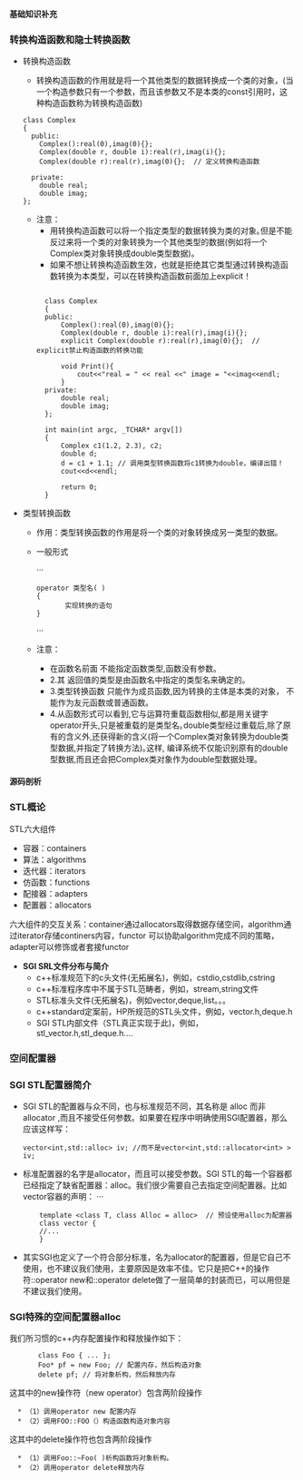 #### 基础知识补充
### 转换构造函数和隐士转换函数
  * 转换构造函数
    * 转换构造函数的作用就是将一个其他类型的数据转换成一个类的对象，(当一个构造参数只有一个参数，而且该参数又不是本类的const引用时，这种构造函数称为转换构造函数)
    
    ```
    class Complex  
    {  
      public:  
        Complex():real(0),imag(0){};  
        Complex(double r, double i):real(r),imag(i){};  
        Complex(double r):real(r),imag(0){};  // 定义转换构造函数  
        
      private:  
        double real;  
        double imag;  
    };  
    ```
    
    * 注意：
      * 用转换构造函数可以将一个指定类型的数据转换为类的对象｡但是不能反过来将一个类的对象转换为一个其他类型的数据(例如将一个Complex类对象转换成double类型数据)。
      * 如果不想让转换构造函数生效，也就是拒绝其它类型通过转换构造函数转换为本类型，可以在转换构造函数前面加上explicit！  
      ```
      
        class Complex  
        {  
        public:  
            Complex():real(0),imag(0){};  
            Complex(double r, double i):real(r),imag(i){};  
            explicit Complex(double r):real(r),imag(0){};  // explicit禁止构造函数的转换功能  

            void Print(){  
                cout<<"real = " << real <<" image = "<<imag<<endl;  
            }  
        private:  
            double real;  
            double imag;  
        };  

        int main(int argc, _TCHAR* argv[])  
        {  
            Complex c1(1.2, 2.3), c2;  
            double d;  
            d = c1 + 1.1; // 调用类型转换函数将c1转换为double，编译出错！  
            cout<<d<<endl;  

            return 0;  
        }
      
      ```
      
  * 类型转换函数
    * 作用：类型转换函数的作用是将一个类的对象转换成另一类型的数据｡
    * 一般形式
    
      ···
      
          operator 类型名( )
          {
                 实现转换的语句
          }
      ···
      
    * 注意：
      *  在函数名前面 不能指定函数类型,函数没有参数｡
      * 2.其 返回值的类型是由函数名中指定的类型名来确定的｡
      * 3.类型转换函数 只能作为成员函数,因为转换的主体是本类的对象， 不能作为友元函数或普通函数｡
      * 4.从函数形式可以看到,它与运算符重载函数相似,都是用关键字operator开头,只是被重载的是类型名｡double类型经过重载后,除了原有的含义外,还获得新的含义(将一个Complex类对象转换为double类型数据,并指定了转换方法)｡这样, 编译系统不仅能识别原有的double型数据,而且还会把Complex类对象作为double型数据处理｡

####  源码剖析
### STL概论
  STL六大组件
  

  * 容器：containers
  * 算法：algorithms
  * 迭代器：iterators
  * 仿函数：functions
  * 配接器：adapters
  * 配置器：allocators
    
    
  六大组件的交互关系：container通过allocators取得数据存储空间，algorithm通过iterator存储continers内容，functor 可以协助algorithm完成不同的策略，adapter可以修饰或者套接functor
  
  
  * **SGI SRL文件分布与简介**
    * c++标准规范下的c头文件(无拓展名)，例如，cstdio,cstdlib,cstring
    * c++标准程序库中不属于STL范畴者，例如，stream,string文件
    * STL标准头文件(无拓展名)，例如vector,deque,list。。。
    * c++standard定案前，HP所规范的STL头文件，例如，vector.h,deque.h
    * SGI STL内部文件（STL真正实现于此)，例如，stl_vector.h,stl_deque.h....

### 空间配置器
  ### SGI STL配置器简介
   * SGI STL的配置器与众不同，也与标准规范不同，其名称是 alloc 而非 allocator ,而且不接受任何参数。如果要在程序中明确使用SGI配置器，那么应该这样写：
      

         vector<int,std::alloc> iv; //而不是vector<int,std::allocator<int> > iv;

   * 标准配置器的名字是allocator，而且可以接受参数。SGI STL的每一个容器都已经指定了缺省配置器：alloc。我们很少需要自己去指定空间配置器。比如vector容器的声明：
       ···
       
             template <class T, class Alloc = alloc>  // 预设使用alloc为配置器
             class vector {
             //...
             }
             
   * 其实SGI也定义了一个符合部分标准，名为allocator的配置器，但是它自己不使用，也不建议我们使用，主要原因是效率不佳。它只是把C++的操作符::operator new和::operator delete做了一层简单的封装而已，可以用但是不建议我们使用。

 ### SGI特殊的空间配置器alloc
  
   我们所习惯的c++内存配置操作和释放操作如下：
   
           class Foo { ... };
           Foo* pf = new Foo; // 配置内存，然后构造对象
           delete pf; // 将对象析构，然后释放内存
    
   这其中的new操作符（new operator）包含两阶段操作
   
      * （1）调用operator new 配置内存
      * （2）调用FOO::FOO（）构造函数构造对象内容
      
   这其中的delete操作符也包含两阶段操作
   
      * （1）调用Foo::~Foo( )析构函数将对象析构。
      * （2）调用operator delete释放内存
    
